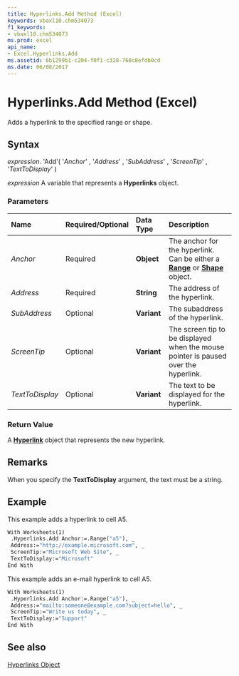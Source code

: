 ```yaml
---
title: Hyperlinks.Add Method (Excel)
keywords: vbaxl10.chm534073
f1_keywords:
- vbaxl10.chm534073
ms.prod: excel
api_name:
- Excel.Hyperlinks.Add
ms.assetid: 6b1299b1-c204-f0f1-c328-768c8efdb0cd
ms.date: 06/08/2017
---
```



# Hyperlinks.Add Method (Excel)

Adds a hyperlink to the specified range or shape.


## Syntax

 _expression_. 'Add'( '_Anchor_' , '_Address_' , '_SubAddress_' , '_ScreenTip_' , '_TextToDisplay_' )

 _expression_ A variable that represents a **Hyperlinks** object.


### Parameters



|**Name**|**Required/Optional**|**Data Type**|**Description**|
|:-----|:-----|:-----|:-----|
| _Anchor_|Required| **Object**|The anchor for the hyperlink. Can be either a  **[Range](Excel.Range(objec).md)** or **[Shape](Excel.Shape.md)** object.|
| _Address_|Required| **String**|The address of the hyperlink.|
| _SubAddress_|Optional| **Variant**|The subaddress of the hyperlink.|
| _ScreenTip_|Optional| **Variant**|The screen tip to be displayed when the mouse pointer is paused over the hyperlink.|
| _TextToDisplay_|Optional| **Variant**|The text to be displayed for the hyperlink.|

### Return Value

A  **[Hyperlink](Excel.Hyperlink.md)** object that represents the new hyperlink.


## Remarks

When you specify the  **TextToDisplay** argument, the text must be a string.


## Example

This example adds a hyperlink to cell A5.


```vb
With Worksheets(1) 
 .Hyperlinks.Add Anchor:=.Range("a5"), _ 
 Address:="http://example.microsoft.com", _ 
 ScreenTip:="Microsoft Web Site", _ 
 TextToDisplay:="Microsoft" 
End With
```

This example adds an e-mail hyperlink to cell A5.




```vb
With Worksheets(1) 
 .Hyperlinks.Add Anchor:=.Range("a5"), _ 
 Address:="mailto:someone@example.com?subject=hello", _ 
 ScreenTip:="Write us today", _ 
 TextToDisplay:="Support" 
End With 

```


## See also


[Hyperlinks Object](Excel.Hyperlinks.md)

